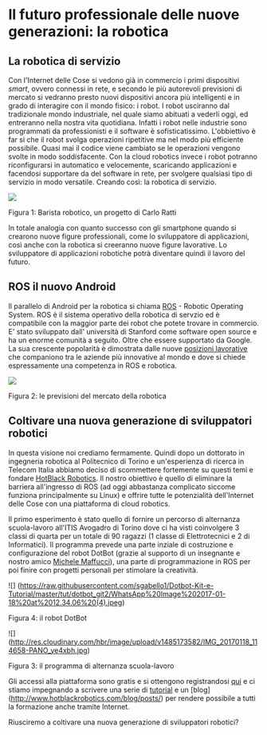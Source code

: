 # Il futuro professionale delle nuove generazioni: la robotica #

## La robotica di servizio ##
 
Con l'Internet delle Cose si vedono già in commercio i primi  dispositivi *smart*, ovvero connessi in rete, e secondo le più  autorevoli previsioni di mercato si vedranno presto nuovi dispositivi ancora più intelligenti e in grado di interagire con il mondo fisico: i robot.
I robot usciranno dal tradizionale mondo industriale, nel quale siamo abituati a vederli oggi, ed entreranno nella nostra vita quotidiana. Infatti i robot nelle industrie sono programmati da professionisti e il software è sofisticatissimo. L'obbiettivo è far si che il robot svolga operazioni ripetitive ma nel modo più efficiente possibile. Quasi mai il codice viene cambiato se le operazioni vengono svolte in modo soddisfacente. Con la cloud robotics invece i robot potranno riconfigurarsi in automatico e velocemente, scaricando applicazioni  e facendosi supportare da del software in rete, per svolgere qualsiasi tipo di servizio in modo versatile. Creando così: la robotica di servizio. 

![ ](http://images.milano.corriereobjects.it/methode_image/socialshare/2015/08/20/e1026e32-4752-11e5-aa5e-2130add6a46c.jpg)

Figura 1: Barista robotico, un progetto di Carlo Ratti


In totale analogia con quanto successo con gli smartphone quando si crearono nuove figure professionali, come lo sviluppatore di applicazioni, così anche con la robotica si creeranno nuove figure lavorative. Lo sviluppatore di applicazioni robotiche potrà diventare quindi il lavoro del futuro. 

## ROS il nuovo Android #

Il parallelo di Android per la robotica si chiama [ROS](http://wiki.ros.org/it) - Robotic Operating System. ROS è il sistema operativo della robotica di servzio ed è compatibile con la maggior parte dei robot che potete trovare in commercio. E' stato sviluppato dall' università di Stanford come software open source e ha un enorme comunità a seguito. Oltre che essere supportato da Google. La sua crescente popolarità è dimostrata dalle nuove [posizioni lavorative](http://www.ros.org/news/jobs/) che companiono tra le aziende più innovative al mondo e dove si chiede espressamente una competenza in ROS e robotica.

![](https://www.gminsights.com/assets/img/service-robotics-market-size.png)

Figura 2: le previsioni del mercato della robotica

## Coltivare una nuova generazione di sviluppatori robotici ##

In questa visione noi crediamo fermamente. Quindi dopo un dottorato in ingegneria robotica al Politecnico di Torino e un'esperienza di ricerca in Telecom Italia abbiamo deciso di scommettere fortemente su questi temi e fondare [HotBlack Robotics](www.hotblackrobotics.com). Il nostro obiettivo è quello di eliminare la barriera all'ingresso di ROS (ad oggi abbastanza complicato siccome funziona principalmente su Linux) e offrire tutte le potenzialità dell'Internet delle Cose con una piattaforma di cloud robotics.

Il primo esperimento è stato quello di fornire un percorso di alternanza scuola-lavoro all'ITIS Avogadro di Torino dove ci ha visti coinvolgere 3 classi di quarta per un totale di 90 ragazzi (1 classe di Elettrotecnici e 2 di Informatici). Il programma prevede una parte inziale di costruzione e configurazione del robot DotBot (grazie al supporto di un insegnante e nostro amico [Michele Maffucci](http://www.maffucci.it/)), una parte di programmazione in ROS per poi finire con progetti personali per stimolare la creatività.

![] (https://raw.githubusercontent.com/sgabello1/Dotbot-Kit-e-Tutorial/master/tut/dotbot_git2/WhatsApp%20Image%202017-01-18%20at%2012.34.06%20(4).jpeg) 

Figura 4: il robot DotBot

![] (http://res.cloudinary.com/hbr/image/upload/v1485173582/IMG_20170118_114658-PANO_ye4xbh.jpg)

Figura 3: il programma di alternanza scuola-lavoro

Gli accessi alla piattaforma sono gratis e si ottengono registrandosi [qui](http://www.hotblackrobotics.com/register) e ci stiamo impegnando a scrivere una serie di [tutorial](http://www.hotblackrobotics.com/forum/support) e un [blog] (http://www.hotblackrobotics.com/blog/posts/) per rendere possibile a tutti la formazione anche tramite Internet.

Riusciremo a coltivare una nuova generazione di sviluppatori robotici?


